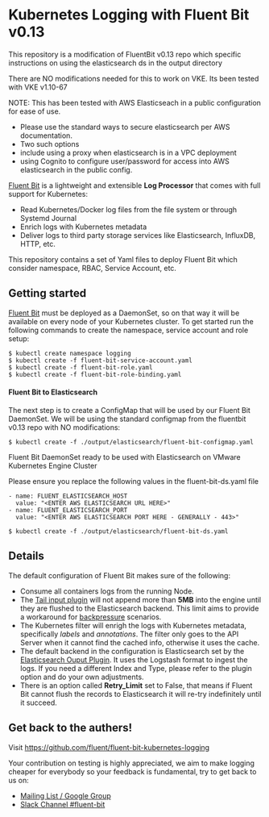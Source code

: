 # Kubernetes Logging with Fluent Bit v0.13

This repository is a modification of FluentBit v0.13 repo which specific instructions on 
using the elasticsearch ds in the output directory

There are NO modifications needed for this to work on VKE. Its been tested with VKE v1.10-67

NOTE: This has been tested with AWS Elasticseach in a public configuration for ease of use.

- Please use the standard ways to secure elasticsearch per AWS documentation.
- Two such options
- include using a proxy when elasticsearch is in a VPC deployment
- using Cognito to configure user/password for access into AWS elasticsearch in the public config.

[Fluent Bit](http://fluentbit.io) is a lightweight and extensible __Log Processor__ that comes with full support for Kubernetes:

- Read Kubernetes/Docker log files from the file system or through Systemd Journal
- Enrich logs with Kubernetes metadata
- Deliver logs to third party storage services like Elasticsearch, InfluxDB, HTTP, etc.

This repository contains a set of Yaml files to deploy Fluent Bit which consider namespace, RBAC, Service Account, etc.

## Getting started

[Fluent Bit](http://fluentbit.io) must be deployed as a DaemonSet, so on that way it will be available on every node of your Kubernetes cluster. To get started run the following commands to create the namespace, service account and role setup:

```
$ kubectl create namespace logging
$ kubectl create -f fluent-bit-service-account.yaml
$ kubectl create -f fluent-bit-role.yaml
$ kubectl create -f fluent-bit-role-binding.yaml
```

#### Fluent Bit to Elasticsearch

The next step is to create a ConfigMap that will be used by our Fluent Bit DaemonSet.
We will be using the standard configmap from the fluentbit v0.13 repo with NO modifications:

```
$ kubectl create -f ./output/elasticsearch/fluent-bit-configmap.yaml
```

Fluent Bit DaemonSet ready to be used with Elasticsearch on VMware Kubernetes Engine Cluster

Please ensure you replace the following values in the fluent-bit-ds.yaml file

```
- name: FLUENT_ELASTICSEARCH_HOST
  value: "<ENTER AWS ELASTICSEARCH URL HERE>"
- name: FLUENT_ELASTICSEARCH_PORT
  value: "<ENTER AWS ELASTICSEARCH PORT HERE - GENERALLY - 443>"
```

```
$ kubectl create -f ./output/elasticsearch/fluent-bit-ds.yaml
```

## Details

The default configuration of Fluent Bit makes sure of the following:

- Consume all containers logs from the running Node.
- The [Tail input plugin](http://fluentbit.io/documentation/0.12/input/tail.html) will not append more than __5MB__  into the engine until they are flushed to the Elasticsearch backend. This limit aims to provide a workaround for [backpressure](http://fluentbit.io/documentation/0.13/configuration/backpressure.html) scenarios.
- The Kubernetes filter will enrigh the logs with Kubernetes metadata, specifically _labels_ and _annotations_. The filter only goes to the API Server when it cannot find the cached info, otherwise it uses the cache.
- The default backend in the configuration is Elasticsearch set by the [Elasticsearch Ouput Plugin](http://fluentbit.io/documentation/0.13/output/elasticsearch.html). It uses the Logstash format to ingest the logs. If you need a different Index and Type, please refer to the plugin option and do your own adjustments.
- There is an option called __Retry_Limit__ set to False, that means if Fluent Bit cannot flush the records to Elasticsearch it will re-try indefinitely until it succeed.

## Get back to the authers!

Visit https://github.com/fluent/fluent-bit-kubernetes-logging

Your contribution on testing is highly appreciated, we aim to make logging cheaper for everybody so your feedback is fundamental, try to get back to us on:

- [Mailing List / Google Group](https://groups.google.com/forum/#!forum/fluent-bit)
- [Slack Channel #fluent-bit](http://slack.fluentd.org)
